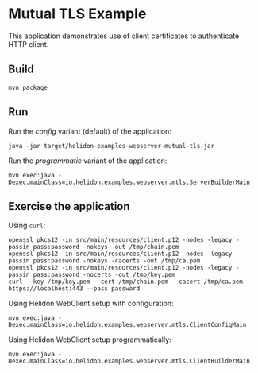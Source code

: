 # Mutual TLS Example

This application demonstrates use of client certificates to 
authenticate HTTP client.

## Build

```shell
mvn package
```

## Run

Run the _config_ variant (default) of the application:

```shell
java -jar target/helidon-examples-webserver-mutual-tls.jar
```

Run the _programmatic_ variant of the application:

```shell
mvn exec:java -Dexec.mainClass=io.helidon.examples.webserver.mtls.ServerBuilderMain
```

## Exercise the application

Using `curl`:

```shell
openssl pkcs12 -in src/main/resources/client.p12 -nodes -legacy -passin pass:password -nokeys -out /tmp/chain.pem
openssl pkcs12 -in src/main/resources/client.p12 -nodes -legacy -passin pass:password -nokeys -cacerts -out /tmp/ca.pem 
openssl pkcs12 -in src/main/resources/client.p12 -nodes -legacy -passin pass:password -nocerts -out /tmp/key.pem
curl --key /tmp/key.pem --cert /tmp/chain.pem --cacert /tmp/ca.pem https://localhost:443 --pass password
```

Using Helidon WebClient setup with configuration:

```shell
mvn exec:java -Dexec.mainClass=io.helidon.examples.webserver.mtls.ClientConfigMain
```

Using Helidon WebClient setup programmatically:

```shell
mvn exec:java -Dexec.mainClass=io.helidon.examples.webserver.mtls.ClientBuilderMain
```
